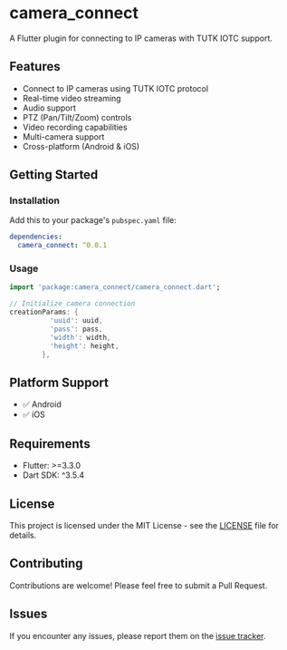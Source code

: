 # camera_connect

A Flutter plugin for connecting to IP cameras with TUTK IOTC support.

## Features

- Connect to IP cameras using TUTK IOTC protocol
- Real-time video streaming
- Audio support
- PTZ (Pan/Tilt/Zoom) controls
- Video recording capabilities
- Multi-camera support
- Cross-platform (Android & iOS)

## Getting Started

### Installation

Add this to your package's `pubspec.yaml` file:

```yaml
dependencies:
  camera_connect: ^0.0.1
```

### Usage

```dart
import 'package:camera_connect/camera_connect.dart';

// Initialize camera connection
creationParams: {
          'uuid': uuid,
          'pass': pass,
          'width': width,
          'height': height,
        },
```

## Platform Support

- ✅ Android
- ✅ iOS

## Requirements

- Flutter: >=3.3.0
- Dart SDK: ^3.5.4

## License

This project is licensed under the MIT License - see the [LICENSE](LICENSE) file for details.

## Contributing

Contributions are welcome! Please feel free to submit a Pull Request.

## Issues

If you encounter any issues, please report them on the [issue tracker](https://github.com/YOUR_ACTUAL_USERNAME/camera_connect/issues).

